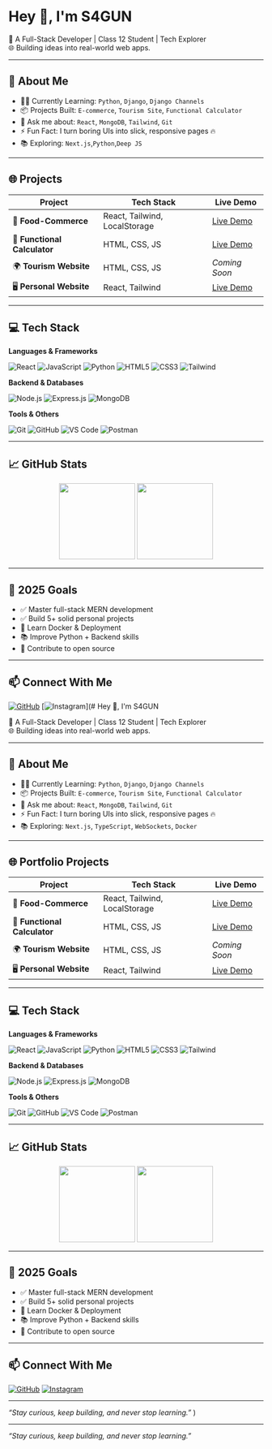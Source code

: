 # Hey 👋, I'm S4GUN

🚀 A Full-Stack Developer | Class 12 Student | Tech Explorer  
🌐 Building ideas into real-world web apps.

---

## 🧠 About Me

- 👨‍💻 Currently Learning: `Python`, `Django`, `Django Channels`
- 📦 Projects Built: `E-commerce`, `Tourism Site`, `Functional Calculator`
- 💬 Ask me about: `React`, `MongoDB`, `Tailwind`, `Git`
- ⚡ Fun Fact: I turn boring UIs into slick, responsive pages 🔥
- 📚 Exploring: `Next.js`,`Python`,`Deep JS`

---

## 🌐  Projects

| Project | Tech Stack | Live Demo |
|--------|------------|-----------|
| 🛒 **Food-Commerce** | React, Tailwind, LocalStorage | [Live Demo](https://sagunn246.github.io/Food-commerce) |
| 🧮 **Functional Calculator** | HTML, CSS, JS | [Live Demo](https://sagunn246.github.io/Functional-Calculator) |
| 🌍 **Tourism Website** | HTML, CSS, JS | _Coming Soon_ |
| 🖥️ **Personal Website** | React, Tailwind | [Live Demo](https://sagunn246.github.io/Website) |

---

## 💻 Tech Stack

**Languages & Frameworks**

![React](https://img.shields.io/badge/-React-61DAFB?logo=react&logoColor=white&style=flat)
![JavaScript](https://img.shields.io/badge/-JavaScript-F7DF1E?logo=javascript&logoColor=black&style=flat)
![Python](https://img.shields.io/badge/-Python-3776AB?logo=python&logoColor=white&style=flat)
![HTML5](https://img.shields.io/badge/-HTML5-E34F26?logo=html5&logoColor=white&style=flat)
![CSS3](https://img.shields.io/badge/-CSS3-1572B6?logo=css3&logoColor=white&style=flat)
![Tailwind](https://img.shields.io/badge/-TailwindCSS-06B6D4?logo=tailwindcss&logoColor=white&style=flat)

**Backend & Databases**

![Node.js](https://img.shields.io/badge/-Node.js-339933?logo=node.js&logoColor=white&style=flat)
![Express.js](https://img.shields.io/badge/-Express.js-000000?logo=express&logoColor=white&style=flat)
![MongoDB](https://img.shields.io/badge/-MongoDB-47A248?logo=mongodb&logoColor=white&style=flat)

**Tools & Others**

![Git](https://img.shields.io/badge/-Git-F05032?logo=git&logoColor=white&style=flat)
![GitHub](https://img.shields.io/badge/-GitHub-181717?logo=github&logoColor=white&style=flat)
![VS Code](https://img.shields.io/badge/-VS%20Code-007ACC?logo=visual-studio-code&logoColor=white&style=flat)
![Postman](https://img.shields.io/badge/-Postman-FF6C37?logo=postman&logoColor=white&style=flat)

---

## 📈 GitHub Stats

<p align="center">
  <img src="https://github-readme-stats.vercel.app/api?username=sagunn246&show_icons=true&theme=tokyonight" height="150px"/>
  <img src="https://github-readme-stats.vercel.app/api/top-langs/?username=sagunn246&layout=compact&theme=tokyonight" height="150px"/>
</p>

---

## 🎯 2025 Goals

- ✅ Master full-stack MERN development
- ✅ Build 5+ solid personal projects
- 🚀 Learn Docker & Deployment
- 📚 Improve Python + Backend skills
- 🎯 Contribute to open source

---

## 📫 Connect With Me

[![GitHub](https://img.shields.io/badge/GitHub-100000?logo=github&logoColor=white)](https://github.com/sagunn246)
[![Instagram](https://img.shields.io/badge/Instagram-E4405F?logo=instagram&logoColor=white)](# Hey 👋, I'm S4GUN

🚀 A Full-Stack Developer | Class 12 Student | Tech Explorer  
🌐 Building ideas into real-world web apps.

---

## 🧠 About Me

- 👨‍💻 Currently Learning: `Python`, `Django`, `Django Channels`
- 📦 Projects Built: `E-commerce`, `Tourism Site`, `Functional Calculator`
- 💬 Ask me about: `React`, `MongoDB`, `Tailwind`, `Git`
- ⚡ Fun Fact: I turn boring UIs into slick, responsive pages 🔥
- 📚 Exploring: `Next.js`, `TypeScript`, `WebSockets`, `Docker`

---

## 🌐 Portfolio Projects

| Project | Tech Stack | Live Demo |
|--------|------------|-----------|
| 🛒 **Food-Commerce** | React, Tailwind, LocalStorage | [Live Demo](https://sagunn246.github.io/Food-commerce) |
| 🧮 **Functional Calculator** | HTML, CSS, JS | [Live Demo](https://sagunn246.github.io/Functional-Calculator) |
| 🌍 **Tourism Website** | HTML, CSS, JS | _Coming Soon_ |
| 🖥️ **Personal Website** | React, Tailwind | [Live Demo](https://sagunn246.github.io/Website) |

---

## 💻 Tech Stack

**Languages & Frameworks**

![React](https://img.shields.io/badge/-React-61DAFB?logo=react&logoColor=white&style=flat)
![JavaScript](https://img.shields.io/badge/-JavaScript-F7DF1E?logo=javascript&logoColor=black&style=flat)
![Python](https://img.shields.io/badge/-Python-3776AB?logo=python&logoColor=white&style=flat)
![HTML5](https://img.shields.io/badge/-HTML5-E34F26?logo=html5&logoColor=white&style=flat)
![CSS3](https://img.shields.io/badge/-CSS3-1572B6?logo=css3&logoColor=white&style=flat)
![Tailwind](https://img.shields.io/badge/-TailwindCSS-06B6D4?logo=tailwindcss&logoColor=white&style=flat)

**Backend & Databases**

![Node.js](https://img.shields.io/badge/-Node.js-339933?logo=node.js&logoColor=white&style=flat)
![Express.js](https://img.shields.io/badge/-Express.js-000000?logo=express&logoColor=white&style=flat)
![MongoDB](https://img.shields.io/badge/-MongoDB-47A248?logo=mongodb&logoColor=white&style=flat)

**Tools & Others**

![Git](https://img.shields.io/badge/-Git-F05032?logo=git&logoColor=white&style=flat)
![GitHub](https://img.shields.io/badge/-GitHub-181717?logo=github&logoColor=white&style=flat)
![VS Code](https://img.shields.io/badge/-VS%20Code-007ACC?logo=visual-studio-code&logoColor=white&style=flat)
![Postman](https://img.shields.io/badge/-Postman-FF6C37?logo=postman&logoColor=white&style=flat)

---

## 📈 GitHub Stats

<p align="center">
  <img src="https://github-readme-stats.vercel.app/api?username=sagunn246&show_icons=true&theme=tokyonight" height="150px"/>
  <img src="https://github-readme-stats.vercel.app/api/top-langs/?username=sagunn246&layout=compact&theme=tokyonight" height="150px"/>
</p>

---

## 🎯 2025 Goals

- ✅ Master full-stack MERN development
- ✅ Build 5+ solid personal projects
- 🚀 Learn Docker & Deployment
- 📚 Improve Python + Backend skills
- 🎯 Contribute to open source

---

## 📫 Connect With Me

[![GitHub](https://img.shields.io/badge/GitHub-100000?logo=github&logoColor=white)](https://github.com/sagunn246)
[![Instagram](https://img.shields.io/badge/Instagram-E4405F?logo=instagram&logoColor=white)](https://www.instagram.com/sagunn__21/)

---

_“Stay curious, keep building, and never stop learning.”_
)

---

_“Stay curious, keep building, and never stop learning.”_
